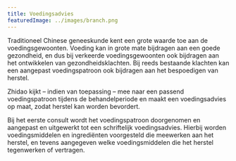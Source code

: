 ```yaml
---
title: Voedingsadvies
featuredImage: ../images/branch.png
---
```


Traditioneel Chinese geneeskunde kent een grote waarde toe aan de voedingsgewoonten. Voeding kan in grote mate bijdragen aan een goede gezondheid, en dus bij verkeerde voedingsgewoonten ook bijdragen aan het ontwikkelen van gezondheidsklachten. Bij reeds bestaande klachten kan een aangepast voedingspatroon ook bijdragen aan het bespoedigen van herstel.

Zhidao kijkt – indien van toepassing – mee naar een passend voedingspatroon tijdens de behandelperiode en maakt een voedingsadvies op maat, zodat herstel kan worden bevordert.

Bij het eerste consult wordt het voedingspatroon doorgenomen en aangepast en uitgewerkt tot een schriftelijk voedingsadvies. Hierbij worden voedingsmiddelen en ingrediënten voorgesteld die meewerken aan het herstel, en tevens aangegeven welke voedingsmiddelen die het herstel tegenwerken of vertragen.